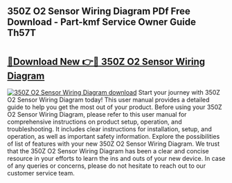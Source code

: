 ## 350Z O2 Sensor Wiring Diagram PDf Free Download - Part-kmf Service Owner Guide Th57T

# <h2><a href="http://dfq5op.blite.top/?on=350Z+O2+Sensor+Wiring+Diagram">🔗Download New 👉🔴 350Z O2 Sensor Wiring Diagram</a></h2>

[![350Z O2 Sensor Wiring Diagram download](https://i.imgur.com/lujVjoI.png)](http://dfq5op.blite.top/?on=350Z+O2+Sensor+Wiring+Diagram)
Start your journey with 350Z O2 Sensor Wiring Diagram today! This user manual provides a detailed guide to help you get the most out of your product. Before using your 350Z O2 Sensor Wiring Diagram, please refer to this user manual for comprehensive instructions on product setup, operation, and troubleshooting. It includes clear instructions for installation, setup, and operation, as well as important safety information. Explore the possibilities of list of features with your new 350Z O2 Sensor Wiring Diagram. We trust that the 350Z O2 Sensor Wiring Diagram has been a clear and concise resource in your efforts to learn the ins and outs of your new device. In case of any queries or concerns, please do not hesitate to reach out to our customer service team.
